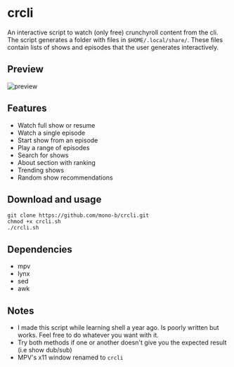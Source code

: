 # crcli

An interactive script to watch (only free) crunchyroll content from the cli.
The script generates a folder with files in `$HOME/.local/share/`. These files
contain lists of shows and episodes that the user generates interactively.

## Preview

![preview](./output.gif)

## Features

- Watch full show or resume
- Watch a single episode
- Start show from an episode
- Play a range of episodes
- Search for shows
- About section with ranking
- Trending shows
- Random show recommendations

## Download and usage

```
git clone https://github.com/mono-b/crcli.git
chmod +x crcli.sh
./crcli.sh
```

## Dependencies

- mpv
- lynx
- sed
- awk

## Notes

- I made this script while learning shell a year ago. Is poorly written but works.
Feel free to do whatever you want with it.
- Try both methods if one or another doesn't give you the expected result (i.e show dub/sub)
- MPV's x11 window renamed to `crcli`
